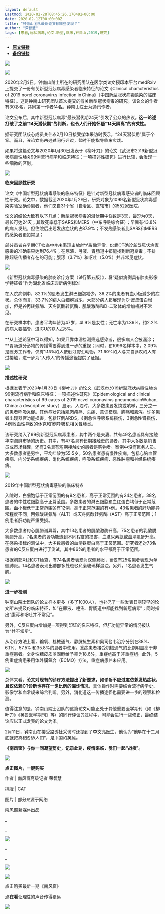 ```yaml
---
layout: default
Lastmod: 2020-02-28T08:45:26.170492+00:00
date: 2020-02-12T00:00:00Z
title: "钟南山团队最新论文有哪些发现？"
author: "荣智慧"
tags: [患者,冠状病毒,论文,新型,临床,钟南山,2019,研究]
---
```


* [**原文链接**](http://mp.weixin.qq.com/s?__biz=MjM5NjQzMzcxNA==&mid=2652010100&idx=1&sn=cc2ff9d845f720363cece86ccbb88102&chksm=bd0f8c298a78053f8ae98d6b9fa8dbe5fc9c19a6cf7f9d58ac930d9e03cd19f15b82fe63630e#rd)
* [**备份链接**](http://archive.is/yc3ET)


![](/images/post/9070575849080cdd91ae39d1669e142b.jpg)

![](/images/post/4b5cb60bc2a8494e592a0e015e76ef4e.jpg)

2020年2月9日，钟南山院士所在的研究团队在医学类论文预印本平台 medRxiv 上提交了一份有关新型冠状病毒感染者临床特征的论文《Clinical characteristics of 2019 novel coronavirus infection in China》（中国新型冠状病毒感染的临床特征）。这是钟南山研究团队首次提交的有关新型冠状病毒的研究。该论文的作者有30多名，共同第一作者14名。钟南山院士为通讯作者。

论文公布后，其中新型冠状病毒“最长潜伏期24天”引发了公众的热议。**这一论述打破了之前“14天潜伏期”的判断，也令人们开始怀疑“14天隔离”的有效性。**

据研究团队核心成员关伟杰2月10日接受媒体采访时表示，“24天潜伏期”属于个案。而且，该论文尚未通过同行评议，暂时不能指导临床实践。

如果将这篇论文与2020年1月30日发表于《柳叶刀》的论文《武汉市2019新型冠状病毒性肺炎99例流行病学和临床特征：一项描述性研究》进行比较，会发现一些细微的区别。

![](/images/post/5e3189deb888487ca94b49dd400bbdda.jpg)

**临床回顾性研究**

论文《中国新型冠状病毒感染的临床特征》是针对新型冠状病毒感染者的临床回顾性研究。论文中，数据截至2020年1月29日，研究对象为1099名新型冠状病毒感染实验室确诊患者，他们来自31个省（自治区、直辖市）的552家医院。

论文的结论大致有以下几点：新型冠状病毒的潜伏期中位数是3天，最短为0天，最长可达24天；其致死率低于SARS和MERS（中东呼吸综合征）；早期有43.8%的病人发热，但住院后出现发热症状的占87.9%；不发热感染者比SARS和MERS的感染者更加常见；

部分患者在早期CT检查中并未表现出放射学影像异常，仅靠CT确诊新型冠状病毒感染的准确率只达到76.4%；在尿液、唾液、胃肠道中都能找到新冠病毒；不排除超级传播者存在的可能；腹泻（3.7%）和呕吐（5.0%）并非常见症状。

![](/images/post/b20b1f5e8eb94ef4f9bb09adf36d2a4d.jpg)

《新型冠状病毒感染的肺炎诊疗方案（试行第五版）》，将“疑似病例具有肺炎影像学特征者”作为湖北省临床诊断病例标准

在入院病例中，82.1%的患者发生淋巴细胞减少，36.2%的患者有血小板減少的症状。总体而言，33.7%的病人白细胞减少。大部分病人都展现为C-反应蛋白增加，但是谷丙转氨酶、天冬氨酸转氨酶、肌酸激酶和D-二聚体的增加相对不常见。

在研究样本中，患者平均年龄为47岁，41.9%是女性；死亡率为1.36%，约2.2%的病人要插管，进ICU的病人占5%。

**从上述论证中可以得知，如果只靠体温检测筛选感染者，很多病人会被漏诊；**胃肠道分泌物的传播需要得到进一步的重视；同时，在1099名样本中，2.09%是医务工作者，仅有1.18%的人接触过野生动物，71.80%的人与来自武汉的人有过接触，进一步为“人传人”的传播途径提供了证据。

![](/images/post/6e0f272aa979c37c474bf5650239d2ce.jpg)

**描述性研究**

根据发表于2020年1月30日《柳叶刀》的论文《武汉市2019新型冠状病毒性肺炎99例流行病学和临床特征：一项描述性研究》（Epidemiological and clinical characteristics of 99 cases of 2019 novel coronavirus pneumonia inWuhan, China: a descriptive study）显示，入院时，大多数患者发烧或咳嗽，三分之一的患者呼吸急促。其他症状包括肌肉疼痛、头痛、意识模糊、胸痛和腹泻。许多患者出现器官功能损害，包括17例ARDS，8例急性呼吸系统损伤，3例急性肾损伤，4例败血性导致的休克和1例呼吸机相关性肺炎。

该研究纳入了99例新型冠状病毒患者，其中两个是夫妻。共有49名患者具有接触华南海鲜市场的历史。其中，有47名具有长期接触史的患者，其中大多数是销售员或市场经理，还有2名具有短期接触史的患者是购物者。案例中没有医务人员。大多数患者是男性，平均年龄为55·5岁。50名患者患有慢性疾病，包括心脑血管疾病、内分泌系统疾病、消化系统疾病，呼吸系统疾病、恶性肿瘤和神经系统疾病。

![](/images/post/3a3d0febeef07097f783ee6fcb053158.jpg)

2019年中国新型冠状病毒感染的临床特点

入院时，白细胞低于正常范围的有9名患者，高于正常范围的有24名患者。38名患者的中性粒细胞高于正常范围。多数患者的淋巴细胞和血红蛋白均低于正常范围。血小板低于正常范围的有12例，高于正常范围的有4例。43名患者的肝功能异常程度不同，丙氨酸转氨酶（ALT）或天冬氨酸转氨酶（AST）高于正常范围；1例患者肝功能严重受损。

大多数患者的心肌酶谱异常，其中13名患者的肌酸激酶升高，75名患者的乳酸脱氢酶升高。7名患者的肾功能遭到不同程度的损害，血液尿素氮或血清肌酐升高。在感染指标的测试中，大多数患者的血清铁蛋白高于正常范围。研究者还对73名患者的C反应蛋白进行了测试，其中86%的患者的水平都高于正常范围。

根据胸部X线和CT检查，有74名患者表现为双侧肺炎，而仅有25名患者表现为单侧肺炎。14名患者表现出肺部多处斑驳和磨玻璃样混浊。另外，1名患者发生气胸。

![](/images/post/01996bfe7683911c540822d7fd41ada9.jpg)

**进一步检测**

钟南山院士团队的论文样本更多（多了1000人），也补充了一些发表日期较早的论文所未提及的临床特征，如“在尿液、唾液、胃肠道中都能找到新冠病毒”；同时指出“腹泻和呕吐并不常见”。

另外，C反应蛋白增加是一项得到印证的临床特征，但肝功能异常的情况被认为“并不常见”。

从治疗方法上看，输氧、机械通气、静脉抗生素和奥司他韦治疗分别在38%、6.1%、57.5% 和35.8%的患者中使用。重症患者接受机械通气的比例明显高于非重症患者。全身性糖皮质类固醇给予率为18.6%，重症组高于非重症组。此外，5例重症病患采用体外膜氧合（ECMO）疗法，重症病患并未应用。

![](/images/post/563f308e787af8e0db6bef6483ad35ff.jpg)

总体来看，**论文对现有的诊疗方法提出了新要求，如诊断不应过度依赖发热症状，且仅依赖CT诊断也存在一定比例的漏诊情况**，具体操作时需要结合流行病学史、影像学和血常规来综合判断。另外，消化道这一传播途径也需要进一步的观察和检测。

值得注意的是，钟南山院士团队的这篇论文可能正处于其他重要医学期刊（如《柳叶刀》《英国医学期刊》等）的同行评议的过程中，可能会进行一些修正，最终结论应以正式发表的论文为准。

2月11日，钟南山在接受路透社采访时还提到了李文亮医生，他认为“他早在十二月底就把真相告诉人们”，是中国的英雄。

**《南风窗》与你一同凝望历史，记录此刻，疫情来临，我们一起“战疫”。**

[![](/images/post/70364cb6222befdcbce2a06f10467615.jpg)](https://open.weixin.qq.com/connect/oauth2/authorize?appid=wx55db64d265e84478&redirect_uri=https%3A%2F%2Ftrade.youzan.com%2Fcommon%2Fwxauth&response_type=code&scope=snsapi_base&state=https%3A%2F%2Fj.youzan.com%2FkBXpzY&component_appid=wx7cd6227fafe53336#wechat_redirect)

  

**点击图片，一键购买**

作者 | 南风窗高级记者 荣智慧

排版 | CAT

图片 | 部分来源于网络

南风窗新媒体出品

  

\_

\_

[![](/images/post/d37b877409a4c28ec9976aadd7f49703.jpg)](https://mp.weixin.qq.com/mp/homepage?__biz=MjM5NjQzMzcxNA==&hid=3&sn=23df601633830babb18ae4c8d682ed41)

\_

\_

![](/images/post/9967a45878bf11b56c8a190c739ebc1b.jpg)

[![](/images/post/2d69efb7789583d16012c380e9c72be0.jpg)](https://shop10506099.youzan.com/v2/showcase/tag?alias=1ej6svd8p&banner_id=f.25684412%7Ecube.3%7E1%7EXkHTcdHt&reft=1574064410759&spm=f.25684412)

点击购买最新一期《南风窗》

点**在看**让理性的声音传得更远

![](/images/post/9b36da489947cd144edbdb1c21f93e90.jpg)

